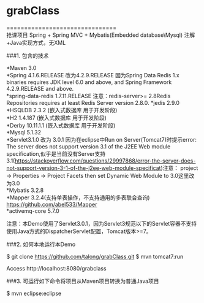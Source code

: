 # grabClass
===============================  
抢课项目 Spring + Spring MVC + Mybatis(Embedded database\Mysql) 注解+Java实现方式，无XML

###1. 包含的技术

*Maven 3.0  
*Spring 4.1.6.RELEASE   改为4.2.9.RELEASE   因为Spring Data Redis 1.x binaries requires JDK level 6.0 and above, and Spring Framework 4.2.9.RELEASE and above.  
*spring-data-redis 1.7.11.RELEASE 注意：redis-server>= 2.8Redis Repositories requires at least Redis Server version 2.8.0.
*jedis 2.9.0 
*HSQLDB 2.3.2 (嵌入式数据库 用于开发阶段)  
*H2 1.4.187 (嵌入式数据库 用于开发阶段)  
*Derby 10.11.1.1 (嵌入式数据库 用于开发阶段)  
*Mysql 5.1.32  
*Servlet3.1.0 改为 3.0.1 因为在eclipse中Run on Server(Tomcat7)时提示error: The server does not support version 3.1 of the J2EE Web   module specification,似乎是当前没有Server支持3.1(https://stackoverflow.com/questions/29997868/error-the-server-does-not-support-version-3-1-of-the-j2ee-web-module-specificat)注意： project -> Properties -> Project Facets then set Dynamic Web Module to 3.0这里改为3.0  
*Mybatis 3.2.8  
*Mapper 3.2.4(支持单表操作，不支持通用的多表联合查询)  https://github.com/abel533/Mapper  
*activemq-core 5.7.0 


注意：本Demo使用了Servlet3.0.1，因为Servlet3规范以下的Servlet容器不支持使用Java方式的DispatcherServlet配置，Tomcat版本>=7。

###2. 如何本地运行本Demo

$ git clone https://github.com/talong/grabClass.git
$ mvn tomcat7:run

Access http://localhost:8080/grabclass

###3. 可运行如下命令将项目从Maven项目转换为普通Java项目

$ mvn eclipse:eclipse


